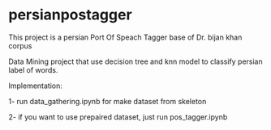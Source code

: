 # persianpostagger

This project is a persian Port Of Speach Tagger base of Dr. bijan khan corpus


Data Mining project that use decision tree and knn model to classify persian label of words.


Implementation: 

1- run data_gathering.ipynb for make dataset from skeleton

2- if you want to use prepaired dataset, just run pos_tagger.ipynb
